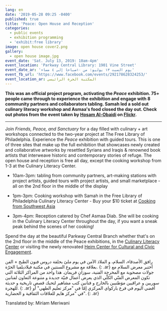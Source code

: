 ```yaml
---
lang: en
date: '2019-05-28 09:25 -0400'
published: true
title: 'Peace: Open House and Reception'
categories:
  - public events
  - exhibition programming
  - 'exhibit:free library'
image: open house cover2.png
gallery:
  - open house image.jpg
event_date: 'Sat. July 13, 2019: 10am-4pm'
event_location: 'Parkway Central Library: 1901 Vine Street'
event_date_ar: 'يوم السبت ١٣ يوليو: من ١٠صباحا إلى ٤ مساء'
event_fb_url: 'https://www.facebook.com/events/292178628324253/'
event_location_ar: المكتبة الحرة الرائيسي
---
```

**This was an official project program, activating the _Peace_ exhibition. 75+ people came through to experience the exhibition and engage with 8 community partners and collaborators tabling. Samah led a sold out culinary literacy workshop and Asmaa's food closed the day out. Check out photos from the event taken by [Hosam Al-Obaidi](https://www.facebook.com/Say-Cheese-106758220748744/) on [Flickr](https://www.flickr.com/gp/154354320@N05/78wbNp).**


<hr/>


Join _Friends, Peace, and Sanctuary_ for a day filled with culinary + art workshops connected to the two-year project at The Free Library of Philadelphia. Experience the _Peace_ exhibition with guided tours. This is one of three sites that make up the full exhibition that showcases newly created and collaborative artworks by resettled Syrians and Iraqis & renowned book artists that interweave historic and contemporary stories of refuge. The open house and reception is free all day, except the cooking workshop from 1-3 at the Culinary Literacy Center.

- 10am-3pm: tabling from community partners, art-making stations with project artists, guided tours with project artists, and small marketplace - all on the 2nd floor in the middle of the display

- 1pm-3pm: Cooking workshop with Samah in the Free Library of Philadelphia Culinary Literacy Center - Buy your $10 ticket at [Cooking from Southwest Asia](https://www.facebook.com/events/689303828179655/)

- 3pm-4pm: Reception catered by Chef Asmaa Diab. She will be cooking in the Culinary Literacy Center throughout the day, if you want a sneak peak behind the scenes of her cooking!


Spend the day at the beautiful Parkway Central Branch whether that's on the 2nd floor in the middle of the Peace exhibitions, in the [Culinary Literacy Center](https://libwww.freelibrary.org/programs/culinary/) or visiting the newly renovated [Heim Center for Cultural and Civic Engagement](https://libwww.freelibrary.org/blog/post/3712).

رافق الأصدقاء، السلام، و الملاذ الآمن في يوم ملئ بحلقة دروس فنون الطبخ + الفن بعلاقة مع مشروع السنتين في مكتبة فيلاديلفيا الحرّة.
{: .ar}
أختبر معرض السلام مع جولات مصحوبة مع المخرجة الفنية، سوزان فريمان. هذا واحد من المراكز الثلاثة التي تكون المعرض الفنّي الكلّي الذي يعرض أعمال فنيّة جديدة و متنوعة التعاون لفنانين سوريين و عراقيين موَطنيين بالخارج و فنانين كتب مشاهير لتحيك قصص تاريخية و حديثة للهجرة.
{: .ar}
أقضي اليوم في فرع باركواي المركزي إمّا في "مركز تعليم الطهي" أو في "مركز هايم للعلاقات الثقافية و الحضارية".
{: .ar}

Translated by: Miriam Meriwani
